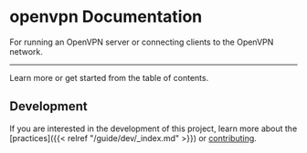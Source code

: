 # openvpn Documentation

For running an OpenVPN server or connecting clients to the OpenVPN network.

---

Learn more or get started from the table of contents.


## Development

If you are interested in the development of this project, learn more about the [practices]({{< relref "/guide/dev/_index.md" >}}) or [contributing](../CONTRIBUTING.md).
